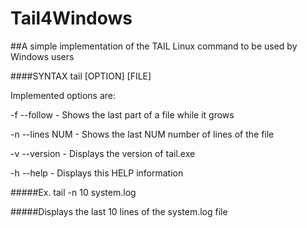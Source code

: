 # Tail4Windows

##A simple implementation of the TAIL Linux command to be used by Windows users

####SYNTAX tail [OPTION] [FILE]

Implemented options are:

-f --follow - Shows the last part of a file while it grows 

-n --lines NUM - Shows the last NUM number of lines of the file

-v --version - Displays the version of tail.exe

-h --help - Displays this HELP information

#####Ex. tail -n 10 system.log

#####Displays the last 10 lines of the system.log file 
